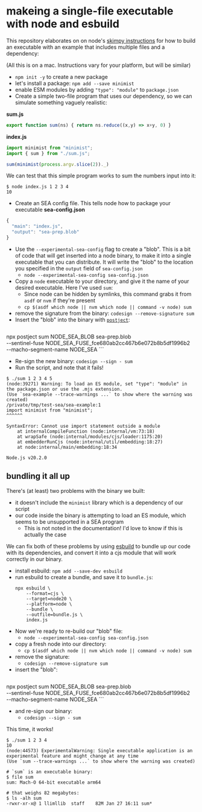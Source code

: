 # makeing a single-file executable with node and esbuild

This repository elaborates on on node's [skimpy instructions](https://nodejs.org/api/single-executable-applications.html) for how to build an executable with an example that includes multiple files and a dependency:

(All this is on a mac. Instructions vary for your platform, but will be similar)

- `npm init -y` to create a new package
- let's install a package: `npm add --save minimist`
- enable ESM modules by adding `"type": "module"` to `package.json`
- Create a simple two-file program that uses our dependency, so we can simulate something vaguely realistic:

**sum.js**
```javascript
export function sum(ns) { return ns.reduce((x,y) => x+y, 0) }
```

**index.js**
```javascript
import minimist from "minimist";
import { sum } from "./sum.js";

sum(minimist(process.argv.slice(2))._)
```

We can test that this simple program works to sum the numbers input into it:

```console
$ node index.js 1 2 3 4
10
```

- Create an SEA config file. This tells node how to package your executable
**sea-config.json**
```javascript
{ 
  "main": "index.js", 
  "output": "sea-prep.blob"  
}
```

- Use the `--experimental-sea-config` flag to create a "blob". This is a bit of code that will get inserted into a node binary, to make it into a single executable that you can distribute. It will write the "blob" to the location you specified in the `output` field of `sea-config.json`
	- `node --experimental-sea-config sea-config.json`
- Copy a `node` executable to your directory, and give it the name of your desired executable. Here I've used `sum`:
	- Since node can be hidden by symlinks, this command grabs it from `asdf` or `nvm` if they're present
	- `cp $(asdf which node || nvm which node || command -v node) sum`
- remove the signature from the binary: `codesign --remove-signature sum`
- Insert the "blob" into the binary with [`postject`](https://www.npmjs.com/package/postject):
    ```bash
npx postject sum NODE_SEA_BLOB sea-prep.blob \
    --sentinel-fuse NODE_SEA_FUSE_fce680ab2cc467b6e072b8b5df1996b2 \
    --macho-segment-name NODE_SEA
    ```
- Re-sign the new binary: `codesign --sign - sum`
- Run the script, and note that it fails!

```
$ ./sum 1 2 3 4 5      
(node:39271) Warning: To load an ES module, set "type": "module" in the package.json or use the .mjs extension.
(Use `sea-example --trace-warnings ...` to show where the warning was created)
/private/tmp/test-sea/sea-example:1
import minimist from "minimist";
^^^^^^

SyntaxError: Cannot use import statement outside a module
    at internalCompileFunction (node:internal/vm:73:18)
    at wrapSafe (node:internal/modules/cjs/loader:1175:20)
    at embedderRunCjs (node:internal/util/embedding:18:27)
    at node:internal/main/embedding:18:34

Node.js v20.2.0
```

## bundling it all up

There's (at least) two problems with the binary we built:
- it doesn't include the `minimist` library which is a dependency of our script
- our code inside the binary is attempting to load an ES module, which seems to be unsupported in a SEA program
	- This is not noted in the documentation! I'd love to know if this is actually the case

We can fix both of these problems by using [esbuild](https://esbuild.github.io/) to bundle up our code with its dependencies, and convert it into a cjs module that will work correctly in our binary.

-  install esbuild: `npm add --save-dev esbuild`
-  run esbuild to create a bundle, and save it to `bundle.js`:
	```
	npx esbuild \
		--format=cjs \
		--target=node20 \
		--platform=node \
		--bundle \
		--outfile=bundle.js \ 
		index.js
	```
- Now we're ready to re-build our "blob" file:
	- `node --experimental-sea-config sea-config.json`
- copy a fresh node into our directory:
	- `cp $(asdf which node || nvm which node || command -v node) sum`
- remove the signature:
	- `codesign --remove-signature sum`
- insert the "blob":
    ```bash
npx postject sum NODE_SEA_BLOB sea-prep.blob \
    --sentinel-fuse NODE_SEA_FUSE_fce680ab2cc467b6e072b8b5df1996b2 \
    --macho-segment-name NODE_SEA
    ```
- and re-sign our binary:
	- `codesign --sign - sum`

This time, it works!

```console
$ ./sum 1 2 3 4        
10
(node:44573) ExperimentalWarning: Single executable application is an experimental feature and might change at any time
(Use `sum --trace-warnings ...` to show where the warning was created)

# `sum` is an executable binary:
$ file sum
sum: Mach-O 64-bit executable arm64

# that weighs 82 megabytes:
$ ls -alh sum
-rwxr-xr-x@ 1 llimllib  staff    82M Jan 27 16:11 sum*
```
